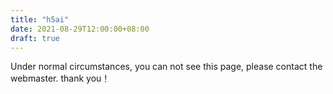 ```yaml
---
title: "h5ai"
date: 2021-08-29T12:00:00+08:00
draft: true
---
```


Under normal circumstances, you can not see this page, please contact the webmaster. thank you！